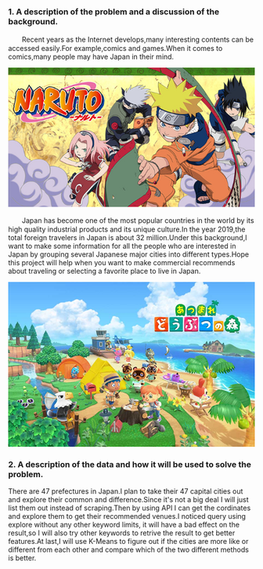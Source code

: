 ### 1. A description of the problem and a discussion of the background.
　　Recent years as the Internet develops,many interesting contents can be accessed easily.For example,comics and games.When it comes to comics,many people may have Japan in their 
mind.

<div align="center">    
<img src="image/naruto.jpg" width = 600 />
</div>

　　Japan has become one of the most popular countries in the world by its high quality industrial products and its unique culture.In the year 2019,the total foreign travelers 
in Japan is about 32 million.Under this background,I want to make some information for all the people who are interested in Japan by grouping several Japanese major cities into 
different types.Hope this project will help when you want to make commercial recommends about traveling or selecting a favorite place to live in Japan.
<div  align="center">    
<img src="image/どうぶつの森.jpg" width = 600 />
</div>


### 2. A description of the data and how it will be used to solve the problem.
There are 47 prefectures in Japan.I plan to take their 47 capital cities out and explore their common and difference.Since it's not a big deal I will just list them out 
instead of scraping.Then by using API I can get the cordinates and explore them to get their recommended venues.I noticed query using explore without any other keyword limits,
it will have a bad effect on the result,so I will also try other keywords to retrive the result to get better features.At last,I will use K-Means to figure out if the cities are more like or different from each other and compare which of the two different methods is better.
